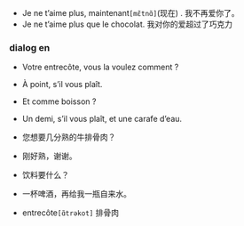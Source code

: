 - Je ne t’aime plus, maintenant```[mɛ̃tnɑ̃]```(现在) .   我不再爱你了。
- Je ne t’aime plus que le chocolat. 我对你的爱超过了巧克力

### dialog en
- Votre entrecôte, vous la voulez comment ?
- À point, s’il vous plaît.
- Et comme boisson ?
- Un demi, s’il vous plaît, et une carafe d’eau.


- 您想要几分熟的牛排骨肉？
- 刚好熟，谢谢。
- 饮料要什么？
- 一杯啤酒，再给我一瓶自来水。

- entrecôte```[ɑ̃trəkot]``` 排骨肉